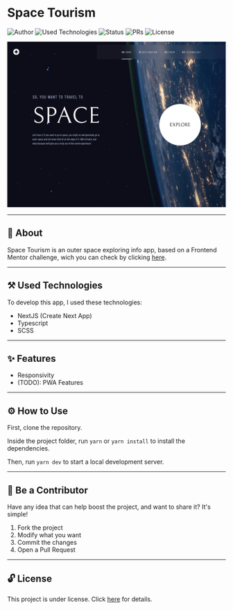 # Space Tourism

![Author](https://img.shields.io/badge/author-Wendell%20Kenneddy-brightgreen)
![Used Technologies](https://img.shields.io/badge/techs-NextJS,%20Typescript%20and%20SCSS-brightgreen)
![Status](https://img.shields.io/badge/status-Concluded-brightgreen)
![PRs](https://img.shields.io/badge/PRs-Welcome-brightgreen)
![License](https://img.shields.io/badge/license-MIT-brightgreen)

![Final Result](./.github/preview.png)

---

## 📕 About

Space Tourism is an outer space exploring info app, based on a Frontend Mentor challenge, wich you can check by clicking [here](https://www.frontendmentor.io/challenges/space-tourism-multipage-website-gRWj1URZ3).

---

## ⚒️ Used Technologies

To develop this app, I used these technologies:

- NextJS (Create Next App)
- Typescript
- SCSS

---

## ✨ Features

- Responsivity
- (TODO): PWA Features

---

## ⚙️ How to Use

First, clone the repository.

Inside the project folder, run `yarn` or `yarn install` to install the dependencies.

Then, run `yarn dev` to start a local development server.

---

## 🤝 Be a Contributor

Have any idea that can help boost the project, and want to share it? It's simple!

1. Fork the project
2. Modify what you want
3. Commit the changes
4. Open a Pull Request

---

## 🔓 License

This project is under license. Click [here](./LICENSE.md) for details.
